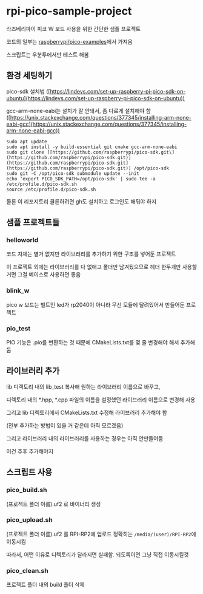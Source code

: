 # rpi-pico-sample-project

라즈베리파이 피코 W 보드 사용을 위한 간단한 샘플 프로젝트

코드의 일부는 [raspberrypi/pico-examples](https://github.com/raspberrypi/pico-examples)에서 가져옴

스크립트는 우분투에서만 테스트 해봄

## 환경 세팅하기

pico-sdk 설치법 ([https://lindevs.com/set-up-raspberry-pi-pico-sdk-on-ubuntu](https://lindevs.com/set-up-raspberry-pi-pico-sdk-on-ubuntu))

gcc-arm-none-eabi는 설치가 잘 안돼서, 좀 다르게 설치해야 함 ([https://unix.stackexchange.com/questions/377345/installing-arm-none-eabi-gcc](https://unix.stackexchange.com/questions/377345/installing-arm-none-eabi-gcc))
<br>
```
sudo apt update
sudo apt install -y build-essential git cmake gcc-arm-none-eabi
sudo git clone [[https://github.com/raspberrypi/pico-sdk.git\](https://github.com/raspberrypi/pico-sdk.git)](https://github.com/raspberrypi/pico-sdk.git](https://github.com/raspberrypi/pico-sdk.git)) /opt/pico-sdk
sudo git -C /opt/pico-sdk submodule update --init
echo 'export PICO_SDK_PATH=/opt/pico-sdk' | sudo tee -a /etc/profile.d/pico-sdk.sh
source /etc/profile.d/pico-sdk.sh
```

물론 이 리포지토리 클론하려면 gh도 설치하고 로그인도 해둬야 하지

## 샘플 프로젝트들

### helloworld

코드 자체는 별거 없지만 라이브러리를 추가하기 위한 구조를 넣어둔 프로젝트

이 프로젝트 외에는 라이브러리를 다 없애고 폴더만 남겨뒀으므로 헤더 한두개만 사용할거면 그걸 베이스로 사용하면 좋음

### blink\_w

pico w 보드는 빌트인 led가 rp2040이 아니라 무선 모듈에 달려있어서 만들어둔 프로젝트

### pio\_test

PIO 기능은 .pio를 변환하는 것 때문에 CMakeLists.txt를 몇 줄 변경해야 해서 추가해둠

## 라이브러리 추가

lib 디렉토리 내의 lib\_test 복사해 원하는 라이브러리 이름으로 바꾸고,

디렉토리 내의 \*.hpp, \*.cpp 파일의 이름을 설정했던 라이브러리 이름으로 변경해 사용

그리고 lib 디렉토리에서 CMakeLists.txt 수정해 라이브러리 추가해야 함

(전부 추가하는 방법이 있을 거 같은데 아직 모르겠음)

그리고 라이브러리 내의 라이브러리를 사용하는 경우는 아직 안만들어둠

이건 추후 추가해야지

## 스크립트 사용

### pico\_build.sh

(프로젝트 폴더 이름).uf2 로 바이너리 생성

### pico\_upload.sh

(프로젝트 폴더 이름).uf2 를 RPI-RP2에 업로드
정확히는 `/media/(user)/RPI-RP2`에 이동시킴

따라서, 어떤 이유로 디렉토리가 달라지면 실패함. 되도록이면 그냥 직접 이동시킬것

### pico\_clean.sh

프로젝트 폴더 내의 build 폴더 삭제